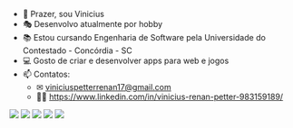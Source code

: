 - 👋 Prazer, sou Vinicius
- 🎭 Desenvolvo atualmente por hobby
- 📚 Estou cursando Engenharia de Software pela Universidade do Contestado - Concórdia - SC
- 💻 Gosto de criar e desenvolver apps para web e jogos
- 📫 Contatos:
	- ✉ viniciuspetterrenan17@gmail.com
	- 🙂💼 https://www.linkedin.com/in/vinicius-renan-petter-983159189/
<div>
<a href="https://www.youtube.com/seu-canal-youtube-aqui" target="_blank"><img src="https://img.shields.io/badge/YouTube-FF0000?style=for-the-badge&logo=youtube&logoColor=white" target="_blank"></a>
<a href="https://instagram.com/seu-usuário-instagram-aqui" target="_blank"><img src="https://img.shields.io/badge/-Instagram-%23E4405F?style=for-the-badge&logo=instagram&logoColor=white" target="_blank"></a>
<a href="https://www.twitch.tv/seu-usuário-aqui" target="_blank"><img src="https://img.shields.io/badge/Twitch-9146FF?style=for-the-badge&logo=twitch&logoColor=white" target="_blank"></a>
<a href = "mailto:contato@seu-usuário-aqui"><img src="https://img.shields.io/badge/Gmail-D14836?style=for-the-badge&logo=gmail&logoColor=white" target="_blank"></a>
<a href="https://www.linkedin.com/in/seu-usuário-linkedln-aqui" target="_blank"><img src="https://img.shields.io/badge/-LinkedIn-%230077B5?style=for-the-badge&logo=linkedin&logoColor=white" target="_blank"></a>   
</div>
<!---
ViniciusPetter/ViniciusPetter is a ✨ special ✨ repository because its `README.md` (this file) appears on your GitHub profile.
You can click the Preview link to take a look at your changes.
--->
